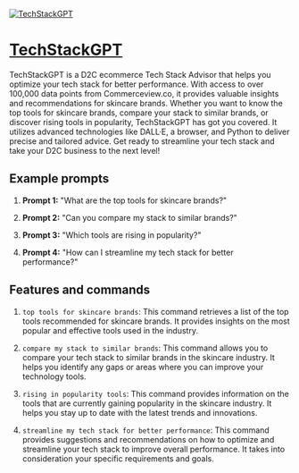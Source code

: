 [![TechStackGPT](https://files.oaiusercontent.com/file-LhPPQY5Q7IenJiugb1ubvNIV?se=2123-10-17T15%3A08%3A50Z&sp=r&sv=2021-08-06&sr=b&rscc=max-age%3D31536000%2C%20immutable&rscd=attachment%3B%20filename%3DCustom%2520Size%2520%25E2%2580%2593%252014.png&sig=XSJ%2Bq5/y8CwdZlQB3NHeggMp6Ph2qwTsct8SCnkR1Qk%3D)](https://chat.openai.com/g/g-nzdR1wJEz-techstackgpt)

# [TechStackGPT](https://chat.openai.com/g/g-nzdR1wJEz-techstackgpt)

TechStackGPT is a D2C ecommerce Tech Stack Advisor that helps you optimize your tech stack for better performance. With access to over 100,000 data points from Commerceview.co, it provides valuable insights and recommendations for skincare brands. Whether you want to know the top tools for skincare brands, compare your stack to similar brands, or discover rising tools in popularity, TechStackGPT has got you covered. It utilizes advanced technologies like DALL·E, a browser, and Python to deliver precise and tailored advice. Get ready to streamline your tech stack and take your D2C business to the next level!

## Example prompts

1. **Prompt 1:** "What are the top tools for skincare brands?"

2. **Prompt 2:** "Can you compare my stack to similar brands?"

3. **Prompt 3:** "Which tools are rising in popularity?"

4. **Prompt 4:** "How can I streamline my tech stack for better performance?"

## Features and commands

1. `top tools for skincare brands`: This command retrieves a list of the top tools recommended for skincare brands. It provides insights on the most popular and effective tools used in the industry.

2. `compare my stack to similar brands`: This command allows you to compare your tech stack to similar brands in the skincare industry. It helps you identify any gaps or areas where you can improve your technology tools.

3. `rising in popularity tools`: This command provides information on the tools that are currently gaining popularity in the skincare industry. It helps you stay up to date with the latest trends and innovations.

4. `streamline my tech stack for better performance`: This command provides suggestions and recommendations on how to optimize and streamline your tech stack to improve overall performance. It takes into consideration your specific requirements and goals.